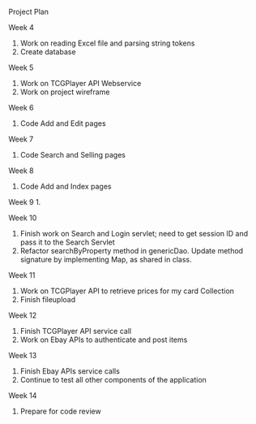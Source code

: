 Project Plan

Week 4
1. Work on reading Excel file and parsing string tokens
2. Create database

Week 5
1. Work on TCGPlayer API Webservice
2. Work on project wireframe

Week 6
1. Code Add and Edit pages

Week 7
1. Code Search and Selling pages

Week 8
1. Code Add and Index pages

Week 9
1. 

Week 10
1. Finish work on Search and Login servlet; need to get session ID and pass it to the Search Servlet
2. Refactor searchByProperty method in genericDao. Update method signature by implementing Map, as shared in class.

Week 11
1. Work on TCGPlayer API to retrieve prices for my card Collection
2. Finish fileupload

Week 12
1. Finish TCGPlayer API service call
2. Work on Ebay APIs to authenticate and post items 

Week 13
1. Finish Ebay APIs service calls
2. Continue to test all other components of the application

Week 14
1. Prepare for code review